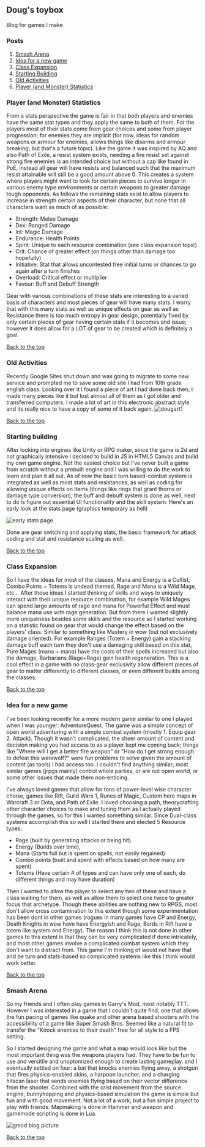 ## Doug's toybox
Blog for games I make

### Posts

1. [Smash Arena](#smash-arena)
2. [Idea for a new game](#idea-for-a-new-game)
3. [Class Expansion](#class-expansion)
4. [Starting Building](#starting-building)
5. [Old Activities](#old-activities)
5. [Player (and Monster) Statistics](#player-and-monster-statistics)

### Player (and Monster) Statistics
From a stats perspective the game is fair in that both players and enemies have the same stat types and they apply the same to both of them. For the players most of their stats come from gear choices and some from player progression; for enemies they are implicit (for now, ideas for random weapons or armour for enemies, allows things like disarms and armour breaking; but that's a future topic).
Like the game it was inspired by AQ and also Path of Exile, a resist system exists, needing a fire resist set against strong fire enemies is an intended choice but without a cap like found in PoE, instead all gear will have resists and balanced such that the maximum resist attainable will still be a good amount above 0. This creates a system where players might want to look for certain pieces to survive longer in various enemy type environments or certain weapons to greater damage tough opponents. 
As follows the remaining stats exist to allow players to increase in strength certain aspects of their character, but none that all characters want as much of as possible:
* Strength: Melee Damage
* Dex: Ranged Damage
* Int: Magic Damage
* Endurance: Health Points
* Spirit: Unique to each resource combination (see class expansion topic)
* Crit: Chance of greater effect (on things other than damage too hopefully)
* Initiative: Stat that allows uncontested free initial turns or chances to go again after a turn finishes
* Overload: Critical effect or multiplier
* Favour: Buff and Debuff Strength

Gear with various combinations of these stats are interesting to a varied basis of characters and most pieces of gear will have many stats. I worry that with this many stats as well as unique effects on gear as well as Resistance there is too much entropy in gear design, potentially fixed by only certain pieces of gear having certain stats if it becomes and issue; however it does allow for a LOT of gear to be created which is definitely a goal.

[Back to the top](#posts)
### Old Activities
Recently Google Sites shut down and was going to migrate to some new service and prompted me to save some old site I had from 10th grade english class. Looking over it I found a piece of art I had done back then, I made many pieces like it but lost almost all of them as I got older and transferred computers. I made a lot of art in this electronic abstract style and its really nice to have a copy of some of it back again. 
![dougart1](https://i.imgur.com/ZGBghbZ.jpg)

[Back to the top](#posts)
### Starting building
After looking into engines like Unity or RPG maker, since the game is 2d and not graphically intensive I decided to build in JS in HTML5 Canvas and build my own game engine. Not the easiest choice but I've never built a game from scratch without a prebuilt engine and I was willing to do the work to learn and plan it all out. As of now the basic turn based-combat system is integrated as well as most stats and resistances, as well as coding for allowing unique effects on items (things like rings that grant thorns or damage type conversion), the buff and debuff system is done as well, next to do is figure out essential UI functionality and the skill system. Here's an early look at the stats page (graphics temporary as hell)

![early stats page](https://i.imgur.com/BxFjY9G.png)

Done are gear switching and applying stats, the basic framework for attack coding and stat and resistance scaling as well.

[Back to the top](#posts)
### Class Expansion
So I have the ideas for most of the classes, Mana and Energy is a Cultist, Combo Points + Totems is undead themed, Rage and Mana is a Wild Mage, etc...
After those ideas I started thinking of skills and ways to uniquely interact with their unique resource combination, for example Wild Mages can spend large amounts of rage and mana for Powerful Effect and must balance mana use with rage generation. But from there I wanted slightly more uniqueness besides some skills and the resource so I started working on a statistic found on gear that would change the effect based on the players' class. Similar to something like Mastery in wow (but not exclusively damage oriented). For example Ranges (Totem + Energy) gain a stacking damage buff each turn they don't use a damaging skill based on this stat, Pure Mages (mana + mana) have the costs of their spells increased but also the damage, Barbarians (Rage+Rage) gain health regeneration. This is a cool effect in a game with  no class-gear exclusivity allow different pieces of gear to matter differently to different classes, or even different builds among the classes.

[Back to the top](#posts)
### Idea for a new game
I've been looking recently for a more modern game similar to one I played when I was younger: AdventureQuest. The game was a simple concept of open world adventuring with a simple combat system (mostly 1. Equip gear 2. Attack). Though it wasn't complicated, the sheer amount of content and decision making you had access to as a player kept me coming back; things like "Where will I get a better fire weapon" or "How do I get strong enough to defeat this werewolf?" were fun problems to solve given the amount of content (as tools) I had access too. I couldn't find anything similar; most similar games (jrpgs mainly) control whole parties, or are not open world, or some other issues that made them non-enticing.

I've always loved games that allow for tons of power-level wise character choise, games like Rift, Guild Wars 1, Runes of Magic, Custom hero maps in Warcraft 3 or Dota, and Path of Exile. I loved choosing a path, theorycrafting other character choices to make and tuning them as I actually played through the games, so for this I wanted something similar. Since Dual-class systems accomplish this so well I started there and elected 5 Resource types: 
* Rage (built by generating attacks or being hit)
* Energy (Builds over time), 
* Mana (Starts full but is spent on spells, not easily regained)
* Combo points (built and spent with effects based on how many are spent)
* Totems (Have certain # of types and can have only one of each, do different things and may have duration)

Then I wanted to allow the player to select any two of these and have a class waiting for them, as well as allow them to select one twice to greater focus that archetype. Though these abilities are nothing new to RPGS, most don't allow cross contamination to this extent though some experimentation has been dont in other games (rogues in many games have CP and Energy, Death Knights in wow have have Energyish and Rage, Bards in Rift have a totem like system and Energy). The reason I think this is not done in other games to this extent is that they can be very complicated if done intricately, and most other games involve a complicated combat system which they don't want to distract from. This game I'm thinking of would not have that and be turn and stats-based so complicated systems like this I think would work better.

[Back to the top](#posts)
### Smash Arena
So my friends and I often play games in Garry's Mod, most notably TTT. However I was interested in a game that I couldn't quite find, one that allows the fun pacing of games like quake and other arena based shooters with the accessibility of a game like Super Smash Bros. Seemed like a natural fit to transfer the "Knock enemies to their death" free for all style to a FPS setting. 

So I started designing the game and what a map would look like but the most important thing was the weapons players had. They have to be fun to use and versitile and unoptomized enough to create lasting gameplay. and I eventually settled on four: a bat that knocks enemies flying away, a shotgun that fires physics-enabled skins, a harpoon launcher, and a charging hitscan laser that sends enemies flying based on their vector difference from the shooter. Combined with the crist movement from the source engine, bunnyhopping and physics-based simulation the game is simple but fun and with good movement. Not a lot of a work, but a fun simple project to play with friends.
Mapmaking is done in Hammer and weapon and gamemode scripting is done in Lua.

![gmod blog picture](https://i.imgur.com/uTMcJeI.jpg)

[Back to the top](#posts)
